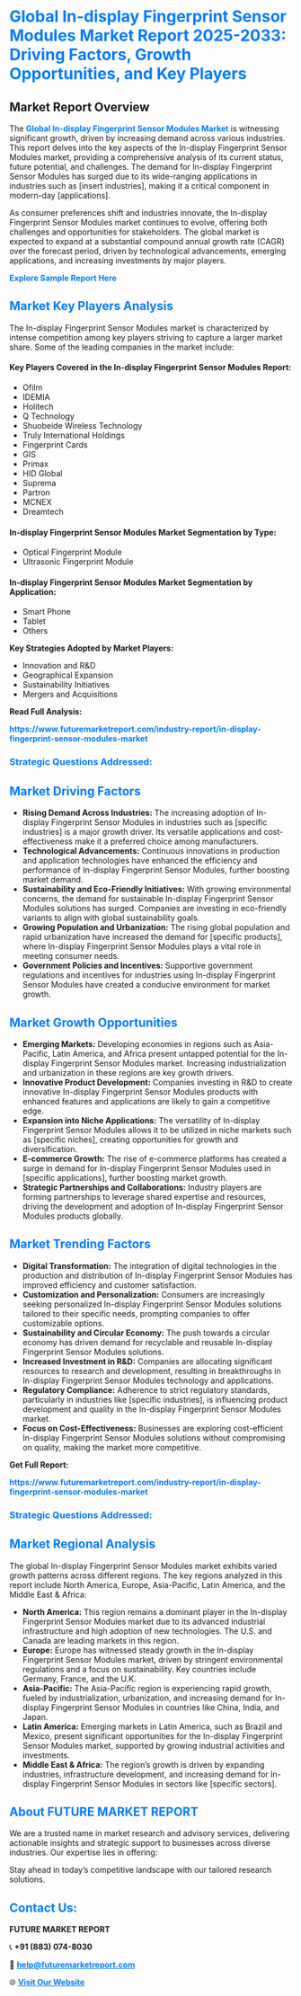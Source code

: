 <h1 style="color: #007BFF;">Global In-display Fingerprint Sensor Modules Market Report 2025-2033: Driving Factors, Growth Opportunities, and Key Players</h1>

<section id="overview">
<h2>Market Report Overview</h2>
<p>The <a href="https://www.futuremarketreport.com/industry-report/in-display-fingerprint-sensor-modules-market" style="color: #007BFF; text-decoration: none;"><strong>Global In-display Fingerprint Sensor Modules Market</strong></a> is witnessing significant growth, driven by increasing demand across various industries. This report delves into the key aspects of the In-display Fingerprint Sensor Modules market, providing a comprehensive analysis of its current status, future potential, and challenges. The demand for In-display Fingerprint Sensor Modules has surged due to its wide-ranging applications in industries such as [insert industries], making it a critical component in modern-day [applications].</p>
<p>As consumer preferences shift and industries innovate, the In-display Fingerprint Sensor Modules market continues to evolve, offering both challenges and opportunities for stakeholders. The global market is expected to expand at a substantial compound annual growth rate (CAGR) over the forecast period, driven by technological advancements, emerging applications, and increasing investments by major players.</p>
</section>

<section id="overview">
<p><a href="https://www.futuremarketreport.com/request-sample/reportId=82312" style="color: #007BFF; text-decoration: none;"><strong>Explore Sample Report Here</strong></a></p>
</section>

<section id="key-players">
<h2 style="color: #007BFF;">Market Key Players Analysis</h2>
<p>The In-display Fingerprint Sensor Modules market is characterized by intense competition among key players striving to capture a larger market share. Some of the leading companies in the market include:</p>
<h4>Key Players Covered in the In-display Fingerprint Sensor Modules Report:</h4>
<ul><li>Ofilm</li><li>IDEMIA</li><li>Holitech</li><li>Q Technology</li><li>Shuobeide Wireless Technology</li><li>Truly International Holdings</li><li>Fingerprint Cards</li><li>GIS</li><li>Primax</li><li>HID Global</li><li>Suprema</li><li>Partron</li><li>MCNEX</li><li>Dreamtech</li></ul>
<h4>In-display Fingerprint Sensor Modules Market Segmentation by Type:</h4>
<ul><li>Optical Fingerprint Module</li><li>Ultrasonic Fingerprint Module</li></ul>

<h4>In-display Fingerprint Sensor Modules Market Segmentation by Application:</h4>
<ul><li>Smart Phone</li><li>Tablet</li><li>Others</li></ul>
<p><strong>Key Strategies Adopted by Market Players:</strong></p>
<ul>
<li>Innovation and R&D</li>
<li>Geographical Expansion</li>
<li>Sustainability Initiatives</li>
<li>Mergers and Acquisitions</li>
</ul>
</section>

<section>
<p><strong>Read Full Analysis: </strong></p><a href="https://www.futuremarketreport.com/industry-report/in-display-fingerprint-sensor-modules-market" style="color: #007BFF; text-decoration: none;"><strong>https://www.futuremarketreport.com/industry-report/in-display-fingerprint-sensor-modules-market</strong></a>
<h3 style="color: #007BFF;">Strategic Questions Addressed:</h3>
</section>

<section id="driving-factors">
<h2 style="color: #007BFF;">Market Driving Factors</h2>
<ul>
<li><strong>Rising Demand Across Industries:</strong> The increasing adoption of In-display Fingerprint Sensor Modules in industries such as [specific industries] is a major growth driver. Its versatile applications and cost-effectiveness make it a preferred choice among manufacturers.</li>
<li><strong>Technological Advancements:</strong> Continuous innovations in production and application technologies have enhanced the efficiency and performance of In-display Fingerprint Sensor Modules, further boosting market demand.</li>
<li><strong>Sustainability and Eco-Friendly Initiatives:</strong> With growing environmental concerns, the demand for sustainable In-display Fingerprint Sensor Modules solutions has surged. Companies are investing in eco-friendly variants to align with global sustainability goals.</li>
<li><strong>Growing Population and Urbanization:</strong> The rising global population and rapid urbanization have increased the demand for [specific products], where In-display Fingerprint Sensor Modules plays a vital role in meeting consumer needs.</li>
<li><strong>Government Policies and Incentives:</strong> Supportive government regulations and incentives for industries using In-display Fingerprint Sensor Modules have created a conducive environment for market growth.</li>
</ul>
</section>

<section id="growth-opportunities">
<h2 style="color: #007BFF;">Market Growth Opportunities</h2>
<ul>
<li><strong>Emerging Markets:</strong> Developing economies in regions such as Asia-Pacific, Latin America, and Africa present untapped potential for the In-display Fingerprint Sensor Modules market. Increasing industrialization and urbanization in these regions are key growth drivers.</li>
<li><strong>Innovative Product Development:</strong> Companies investing in R&D to create innovative In-display Fingerprint Sensor Modules products with enhanced features and applications are likely to gain a competitive edge.</li>
<li><strong>Expansion into Niche Applications:</strong> The versatility of In-display Fingerprint Sensor Modules allows it to be utilized in niche markets such as [specific niches], creating opportunities for growth and diversification.</li>
<li><strong>E-commerce Growth:</strong> The rise of e-commerce platforms has created a surge in demand for In-display Fingerprint Sensor Modules used in [specific applications], further boosting market growth.</li>
<li><strong>Strategic Partnerships and Collaborations:</strong> Industry players are forming partnerships to leverage shared expertise and resources, driving the development and adoption of In-display Fingerprint Sensor Modules products globally.</li>
</ul>
</section>

<section id="trending-factors">
<h2 style="color: #007BFF;">Market Trending Factors</h2>
<ul>
<li><strong>Digital Transformation:</strong> The integration of digital technologies in the production and distribution of In-display Fingerprint Sensor Modules has improved efficiency and customer satisfaction.</li>
<li><strong>Customization and Personalization:</strong> Consumers are increasingly seeking personalized In-display Fingerprint Sensor Modules solutions tailored to their specific needs, prompting companies to offer customizable options.</li>
<li><strong>Sustainability and Circular Economy:</strong> The push towards a circular economy has driven demand for recyclable and reusable In-display Fingerprint Sensor Modules solutions.</li>
<li><strong>Increased Investment in R&D:</strong> Companies are allocating significant resources to research and development, resulting in breakthroughs in In-display Fingerprint Sensor Modules technology and applications.</li>
<li><strong>Regulatory Compliance:</strong> Adherence to strict regulatory standards, particularly in industries like [specific industries], is influencing product development and quality in the In-display Fingerprint Sensor Modules market.</li>
<li><strong>Focus on Cost-Effectiveness:</strong> Businesses are exploring cost-efficient In-display Fingerprint Sensor Modules solutions without compromising on quality, making the market more competitive.</li>
</ul>
</section>

<section>
<p><strong>Get Full Report: </strong></p><a href="https://www.futuremarketreport.com/industry-report/in-display-fingerprint-sensor-modules-market" style="color: #007BFF; text-decoration: none;"><strong>https://www.futuremarketreport.com/industry-report/in-display-fingerprint-sensor-modules-market</strong></a>
<h3 style="color: #007BFF;">Strategic Questions Addressed:</h3>
</section>


<section id="regional-analysis">
<h2 style="color: #007BFF;">Market Regional Analysis</h2>
<p>The global In-display Fingerprint Sensor Modules market exhibits varied growth patterns across different regions. The key regions analyzed in this report include North America, Europe, Asia-Pacific, Latin America, and the Middle East & Africa:</p>
<ul>
<li><strong>North America:</strong> This region remains a dominant player in the In-display Fingerprint Sensor Modules market due to its advanced industrial infrastructure and high adoption of new technologies. The U.S. and Canada are leading markets in this region.</li>
<li><strong>Europe:</strong> Europe has witnessed steady growth in the In-display Fingerprint Sensor Modules market, driven by stringent environmental regulations and a focus on sustainability. Key countries include Germany, France, and the U.K.</li>
<li><strong>Asia-Pacific:</strong> The Asia-Pacific region is experiencing rapid growth, fueled by industrialization, urbanization, and increasing demand for In-display Fingerprint Sensor Modules in countries like China, India, and Japan.</li>
<li><strong>Latin America:</strong> Emerging markets in Latin America, such as Brazil and Mexico, present significant opportunities for the In-display Fingerprint Sensor Modules market, supported by growing industrial activities and investments.</li>
<li><strong>Middle East & Africa:</strong> The region’s growth is driven by expanding industries, infrastructure development, and increasing demand for In-display Fingerprint Sensor Modules in sectors like [specific sectors].</li>
</ul>
</section>

<footer>
<h2 style="color: #007BFF;">About FUTURE MARKET REPORT</h2>
<p>We are a trusted name in market research and advisory services, delivering actionable insights and strategic support to businesses across diverse industries. Our expertise lies in offering:</p>

<p>Stay ahead in today’s competitive landscape with our tailored research solutions.</p>

<h2 style="color: #007BFF;">Contact Us:</h2>
<p><strong>FUTURE MARKET REPORT</strong></p>
<p>📞 <strong>+91 (883) 074-8030</strong></p>
<p>📧 <strong><a href="mailto:help@futuremarketreport.com" style="color: #007BFF;">help@futuremarketreport.com</a></strong></p>
<p>🌐 <strong><a href="https://www.futuremarketreport.com/" style="color: #007BFF;">Visit Our Website</a></strong></p>
</footer>